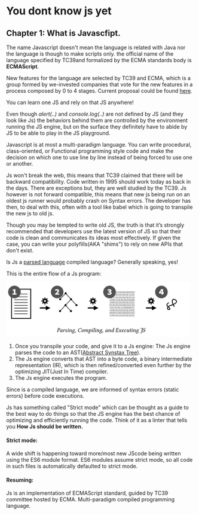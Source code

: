 # You dont know js yet

## Chapter 1: What is Javascfipt.
The name Javascript doesn't mean the language is related with Java nor the language is though  to make scripts only.
the official name of the language specified by TC39and formalized by the ECMA standards body is **ECMAScript**.

New features for the language are selected by TC39 and ECMA, which is a group formed by we-invested companies that vote for the new features in a process composed by 0 to 4 stages. Current proposal could be found [here](https://github.com/tc39/proposals).

You can learn one JS and rely on that JS anywhere!

Even though _alert(..)_ and _console.log(..)_ are not defined by JS (and they look like Js) the behaviors behind them are controlled by the environment running the JS engine, but on the surface they definitely have to abide by JS to be able to play in the JS playground.

Javascript is at most a multi-paradigm language. You can write procedural, class-oriented, or Functional programming style code and make the decision on which one to use line by line instead of being forced to use one or another.

Js won't break the web, this means that TC39 claimed that there will be backward compatibility. Code written in 1995 should work today as back in the days. There are exceptions but, they are well studied by the TC39.
Js however is not forward compatible, this means that new js being run on an oldest js runner would probably crash on Syntax errors. The developer has then, to deal with this, often with a tool like babel which is going to transpile the new js to old js.

Though you may be tempted to write old JS, the truth is that it’s strongly recommended that developers use the latest version of JS so that their code is clean and communicates its ideas most effectively.
If given the case, you can write your polyfills(AKA "shims") to rely on new APIs that don't exist.

Is Js a [parsed language](https://www.techopedia.com/definition/3853/parse) compiled language? Generally speaking, yes!

This is the entire flow of a Js program:

![Flow of a Js program](imgs/flow_of_a_js_program.png)

1. Once you transpile your code, and give it to a Js engine: The Js engine parses the code to an AST([Abstract Synstax Tree](https://en.wikipedia.org/wiki/Abstract_syntax_tree)).
2. The Js engine converts that AST into a byte code, a binary intermediate representation (IR), which is then refined/converted even further by the optimizing JIT(Just In Time) compiler.
3. The Js engine executes the program.

Since is a compiled language, we are informed of syntax errors (static errors) before code executions.

Js has something called "Strict mode" which can be thought as a guide to the best way to do things so that the JS engine has the best chance of optimizing and efficiently running the code. Think of it as a linter that tells you **How Js should be written.**

#### Strict mode:
A wide shift is happening toward more/most new JScode being written using the ES6 module format. ES6 modules assume strict mode, so all code in such files is automatically defaulted to strict mode.

#### Resuming:
Js is an implementation of ECMAScript standard, guided by TC39 committee hosted by ECMA. Multi-paradigm compiled programming language.
